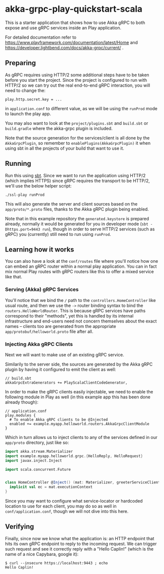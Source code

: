 # akka-grpc-play-quickstart-scala

This is a starter application that shows how to use Akka gRPC to both expose and use gRPC services inside an Play application.

For detailed documentation refer to https://www.playframework.com/documentation/latest/Home and https://developer.lightbend.com/docs/akka-grpc/current/ .

## Preparing

As gRPC requires using HTTP/2 some additional steps have to be taken before you start the project.
Since the project is configured to run with HTTP/2 so we can try out the real end-to-end gRPC interaction,
you will need to change the:

```
play.http.secret.key = ...
``` 

in `application.conf` to different value, as we will be using the `runProd` mode to launch the play app.

You may also want to look at the `project/plugins.sbt` and `build.sbt` or `build.gradle` where the akka-grpc plugin is included. 

Note that the source generation for the services/client is all done by the `AkkaGrpcPlugin`, so remember to `enablePlugins(AkkaGrpcPlugin)` it when using sbt in all the projects of your build that want to use it.

## Running

Run this using [sbt](http://www.scala-sbt.org/). Since we want to run the application using HTTP/2 (which implies HTTPS)
since gRPC requires the transport to be HTTP/2, we'll use the below helper script:   

```
./ssl-play runProd
```

This will also generate the server and client sources based on the `app/proto/*.proto` files, thanks to the Akka gRPC
plugin being enabled. 

Note that in this example repository the `generated.keystore` is prepared already, normally it would be generated for 
you in developer mode (`sbt -Dhttps.port=9443 run`), though in order to serve HTTP/2 services (such as gRPC) you (currently)
still need to run using `runProd`.

## Learning how it works

You can also have a look at the `conf/routes` file where you'll notice how one can embed an gRPC router within a normal
play application. You can in fact mix normal Play routes with gRPC routers like this to offer a mixed service like that.

### Serving (Akka) gRPC Services

You'll notice that we bind the `/` path to the `controllers.HomeController` like usual route,
and then we use the `->` router binding syntax to bind the `routers.HelloWorldRouter`. This is because gRPC services 
have paths correspond to their "methods", yet this is handled by its internal infrastructure and end-users need
not concern themselves about the exact names – clients too are generated from the appropriate `app/protobuf/helloworld.proto`
file after all.

### Injecting Akka gRPC Clients 

Next we will want to make use of an existing gRPC service.

Similarily to the server side, the sources are generated by the Akka gRPC plugin by having it configured to emit the client as well:

```
// build.sbt
akkaGrpcExtraGenerators += PlayScalaClientCodeGenerator,
``` 

In order to make the gRPC clients easily injectable, we need to enable the following module in Play as well (in this example app this has been done already though):

```
// application.conf
play.modules {
  # To enable Akka gRPC clients to be @Injected
  enabled += example.myapp.helloworld.routers.AkkaGrpcClientModule
}
```

Which in turn allows us to inject clients to any of the services defined in our `app/proto` directory, just like so:

```scala
import akka.stream.Materializer
import example.myapp.helloworld.grpc.{HelloReply, HelloRequest}
import javax.inject.Inject

import scala.concurrent.Future


class HomeController @Inject() (mat: Materializer, greeterServiceClient: GreeterServiceClient) extends InjectedController {
  implicit val ec = mat.executionContext
}
```

Since you may want to configure what service-locator or hardcoded location to use for each client, you may do so as well in
`conf/application.conf`, though we will not dive into this here.


## Verifying

Finally, since now we know what the application is: an HTTP endpoint that hits its own gRPC endpoint to reply to the incoming request. 
We can trigger such request and see it correctly reply with a "Hello Caplin!" (which is the name of a nice Capybara, google it):

```
$ curl --insecure https://localhost:9443 ; echo
Hello Caplin!
```

